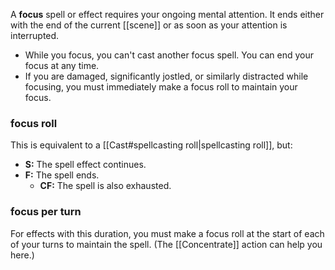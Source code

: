 
A **focus** spell or effect requires your ongoing mental attention.  It ends either with the end of the current [[scene]] or as soon as your attention is interrupted.

- While you focus, you can't cast another focus spell. You can end your focus at any time.
- If you are damaged, significantly jostled, or similarly distracted while focusing, you must immediately make a focus roll to maintain your focus.

### focus roll

This is equivalent to a [[Cast#spellcasting roll|spellcasting roll]], but:

- **S:** The spell effect continues.
- **F:** The spell ends.
	- **CF:** The spell is also exhausted.

### focus per turn

For effects with this duration, you must make a focus roll at the start of each of your turns to maintain the spell. (The [[Concentrate]] action can help you here.)
